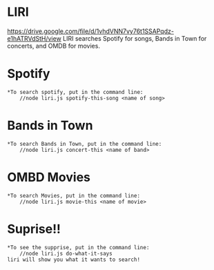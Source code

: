 # LIRI 
https://drive.google.com/file/d/1vhdVNN7vy76t1SSAPqdz-e1hATRVdStH/view
LIRI searches Spotify for songs, Bands in Town for concerts, and OMDB for movies.
# Spotify
    *To search spotify, put in the command line:
        //node liri.js spotify-this-song <name of song>
# Bands in Town
    *To search Bands in Town, put in the command line:
        //node liri.js concert-this <name of band>
# OMBD Movies
    *To search Movies, put in the command line:
        //node liri.js movie-this <name of movie>
# Suprise!!
    *To see the supprise, put in the command line:
        //node liri.js do-what-it-says
    liri will show you what it wants to search!

